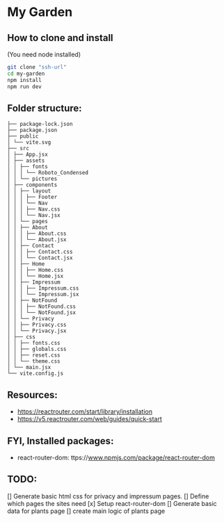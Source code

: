 # My Garden

## How to clone and install

(You need node installed)

```bash
git clone "ssh-url"
cd my-garden
npm install
npm run dev
```

## Folder structure:

```
├── package-lock.json
├── package.json
├── public
│ └── vite.svg
├── src
│ ├── App.jsx
│ ├── assets
│ │ ├── fonts
│ │ │ └── Roboto_Condensed
│ │ └── pictures
│ ├── components
│ │ ├── layout
│ │ │ ├── Footer
│ │ │ └── Nav
│ │ │ ├── Nav.css
│ │ │ └── Nav.jsx
│ │ └── pages
│ │ ├── About
│ │ │ ├── About.css
│ │ │ └── About.jsx
│ │ ├── Contact
│ │ │ ├── Contact.css
│ │ │ └── Contact.jsx
│ │ ├── Home
│ │ │ ├── Home.css
│ │ │ └── Home.jsx
│ │ ├── Impressum
│ │ │ ├── Impressum.css
│ │ │ └── Impressum.jsx
│ │ ├── NotFound
│ │ │ ├── NotFound.css
│ │ │ └── NotFound.jsx
│ │ └── Privacy
│ │ ├── Privacy.css
│ │ └── Privacy.jsx
│ ├── css
│ │ ├── fonts.css
│ │ ├── globals.css
│ │ ├── reset.css
│ │ └── theme.css
│ └── main.jsx
└── vite.config.js

```

## Resources:

- https://reactrouter.com/start/library/installation
- https://v5.reactrouter.com/web/guides/quick-start

## FYI, Installed packages:

- react-router-dom: ttps://www.npmjs.com/package/react-router-dom

## TODO:

[] Generate basic html css for privacy and impressum pages.
[] Define which pages the sites need
[x] Setup react-router-dom
[] Generate basic data for plants page
[] create main logic of plants page

